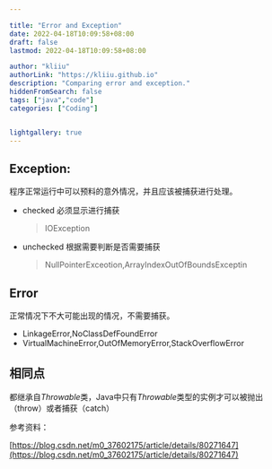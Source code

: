 ```yaml
---

title: "Error and Exception"
date: 2022-04-18T10:09:58+08:00
draft: false
lastmod: 2022-04-18T10:09:58+08:00

author: "kliiu"
authorLink: "https://kliiu.github.io"
description: "Comparing error and exception."
hiddenFromSearch: false
tags: ["java","code"]
categories: ["Coding"]


lightgallery: true
---
```


<!--more-->

## Exception:

程序正常运行中可以预料的意外情况，并且应该被捕获进行处理。

- checked 必须显示进行捕获

  > IOException

- unchecked  根据需要判断是否需要捕获

  > NullPointerExceotion,ArrayIndexOutOfBoundsExceptin

## Error

正常情况下不大可能出现的情况，不需要捕获。

- LinkageError,NoClassDefFoundError
- VirtualMachineError,OutOfMemoryError,StackOverflowError

## 相同点

都继承自*Throwable*类，Java中只有*Throwable*类型的实例才可以被抛出（throw）或者捕获（catch）

参考资料：

[https://blog.csdn.net/m0_37602175/article/details/80271647](https://blog.csdn.net/m0_37602175/article/details/80271647)